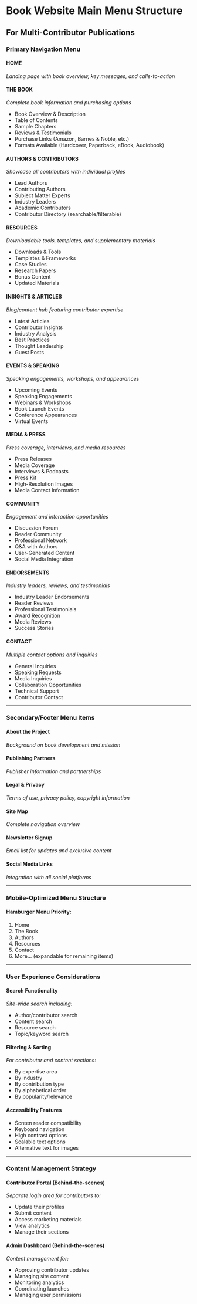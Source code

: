 # Book Website Main Menu Structure
## For Multi-Contributor Publications

### **Primary Navigation Menu**

#### **HOME**
*Landing page with book overview, key messages, and calls-to-action*

#### **THE BOOK**
*Complete book information and purchasing options*
- Book Overview & Description
- Table of Contents
- Sample Chapters
- Reviews & Testimonials
- Purchase Links (Amazon, Barnes & Noble, etc.)
- Formats Available (Hardcover, Paperback, eBook, Audiobook)

#### **AUTHORS & CONTRIBUTORS**
*Showcase all contributors with individual profiles*
- Lead Authors
- Contributing Authors
- Subject Matter Experts
- Industry Leaders
- Academic Contributors
- Contributor Directory (searchable/filterable)

#### **RESOURCES**
*Downloadable tools, templates, and supplementary materials*
- Downloads & Tools
- Templates & Frameworks
- Case Studies
- Research Papers
- Bonus Content
- Updated Materials

#### **INSIGHTS & ARTICLES**
*Blog/content hub featuring contributor expertise*
- Latest Articles
- Contributor Insights
- Industry Analysis
- Best Practices
- Thought Leadership
- Guest Posts

#### **EVENTS & SPEAKING**
*Speaking engagements, workshops, and appearances*
- Upcoming Events
- Speaking Engagements
- Webinars & Workshops
- Book Launch Events
- Conference Appearances
- Virtual Events

#### **MEDIA & PRESS**
*Press coverage, interviews, and media resources*
- Press Releases
- Media Coverage
- Interviews & Podcasts
- Press Kit
- High-Resolution Images
- Media Contact Information

#### **COMMUNITY**
*Engagement and interaction opportunities*
- Discussion Forum
- Reader Community
- Professional Network
- Q&A with Authors
- User-Generated Content
- Social Media Integration

#### **ENDORSEMENTS**
*Industry leaders, reviews, and testimonials*
- Industry Leader Endorsements
- Reader Reviews
- Professional Testimonials
- Award Recognition
- Media Reviews
- Success Stories

#### **CONTACT**
*Multiple contact options and inquiries*
- General Inquiries
- Speaking Requests
- Media Inquiries
- Collaboration Opportunities
- Technical Support
- Contributor Contact

---

### **Secondary/Footer Menu Items**

#### **About the Project**
*Background on book development and mission*

#### **Publishing Partners**
*Publisher information and partnerships*

#### **Legal & Privacy**
*Terms of use, privacy policy, copyright information*

#### **Site Map**
*Complete navigation overview*

#### **Newsletter Signup**
*Email list for updates and exclusive content*

#### **Social Media Links**
*Integration with all social platforms*

---

### **Mobile-Optimized Menu Structure**

#### **Hamburger Menu Priority:**
1. Home
2. The Book
3. Authors
4. Resources
5. Contact
6. More... (expandable for remaining items)

---

### **User Experience Considerations**

#### **Search Functionality**
*Site-wide search including:*
- Author/contributor search
- Content search
- Resource search
- Topic/keyword search

#### **Filtering & Sorting**
*For contributor and content sections:*
- By expertise area
- By industry
- By contribution type
- By alphabetical order
- By popularity/relevance

#### **Accessibility Features**
- Screen reader compatibility
- Keyboard navigation
- High contrast options
- Scalable text options
- Alternative text for images

---

### **Content Management Strategy**

#### **Contributor Portal** (Behind-the-scenes)
*Separate login area for contributors to:*
- Update their profiles
- Submit content
- Access marketing materials
- View analytics
- Manage their sections

#### **Admin Dashboard** (Behind-the-scenes)
*Content management for:*
- Approving contributor updates
- Managing site content
- Monitoring analytics
- Coordinating launches
- Managing user permissions